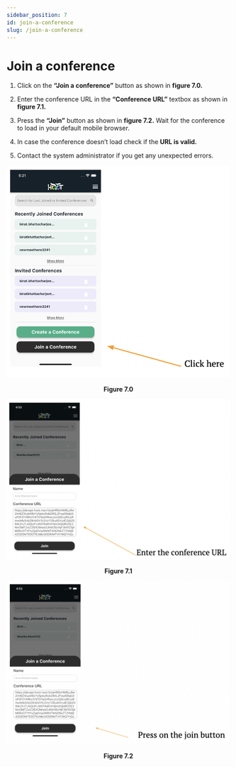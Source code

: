 ```yaml
---
sidebar_position: 7
id: join-a-conference
slug: /join-a-conference
---
```


# Join a conference

1. Click on the **“Join a conference”** button as shown in **figure 7.0.**

2. Enter the conference URL in the **“Conference URL”** textbox as shown in **figure 7.1.**

3. Press the **“Join”** button as shown in **figure 7.2.** Wait for the conference to load in your default mobile browser.

4. In case the conference doesn’t load check if the **URL is valid.**

5. Contact the system administrator if you get any unexpected errors.

![Figure 7.0](/img/join-conference1.png)
<center><b>Figure 7.0</b></center>

![Figure 7.1](/img/join-conference2.png)
<center><b>Figure 7.1</b></center>

![Figure 7.2](/img/join-conference3.png)
<center><b>Figure 7.2</b></center>